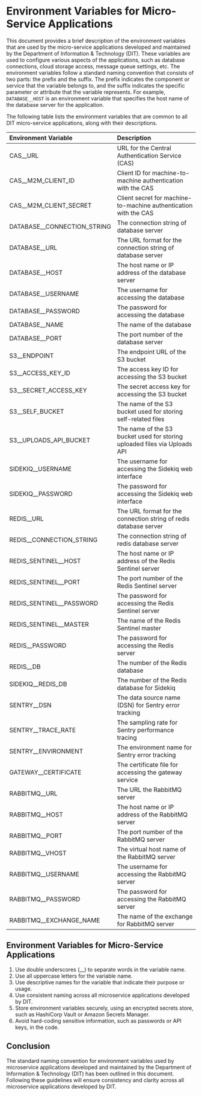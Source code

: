 # Environment Variables for Micro-Service Applications

This document provides a brief description of the environment variables that are used by the micro-service applications developed and maintained by the Department of Information & Technology (DIT). These variables are used to configure various aspects of the applications, such as database connections, cloud storage access, message queue settings, etc. The environment variables follow a standard naming convention that consists of two parts: the prefix and the suffix. The prefix indicates the component or service that the variable belongs to, and the suffix indicates the specific parameter or attribute that the variable represents. For example, `DATABASE__HOST` is an environment variable that specifies the host name of the database server for the application.

The following table lists the environment variables that are common to all DIT micro-service applications, along with their descriptions.

| Environment Variable          | Description                                                               |
| :---------------------------- | :------------------------------------------------------------------------ |
| CAS\_\_URL                    | URL for the Central Authentication Service (CAS)                          |
| CAS\_\_M2M_CLIENT_ID          | Client ID for machine-to-machine authentication with the CAS              |
| CAS\_\_M2M_CLIENT_SECRET      | Client secret for machine-to-machine authentication with the CAS          |
| DATABASE\_\_CONNECTION_STRING | The connection string of database server                                  |
| DATABASE\_\_URL               | The URL format for the connection string of database server               |
| DATABASE\_\_HOST              | The host name or IP address of the database server                        |
| DATABASE\_\_USERNAME          | The username for accessing the database                                   |
| DATABASE\_\_PASSWORD          | The password for accessing the database                                   |
| DATABASE\_\_NAME              | The name of the database                                                  |
| DATABASE\_\_PORT              | The port number of the database server                                    |
| S3\_\_ENDPOINT                | The endpoint URL of the S3 bucket                                         |
| S3\_\_ACCESS_KEY_ID           | The access key ID for accessing the S3 bucket                             |
| S3\_\_SECRET_ACCESS_KEY       | The secret access key for accessing the S3 bucket                         |
| S3\_\_SELF_BUCKET             | The name of the S3 bucket used for storing self-related files             |
| S3\_\_UPLOADS_API_BUCKET      | The name of the S3 bucket used for storing uploaded files via Uploads API |
| SIDEKIQ\_\_USERNAME           | The username for accessing the Sidekiq web interface                      |
| SIDEKIQ\_\_PASSWORD           | The password for accessing the Sidekiq web interface                      |
| REDIS\_\_URL                  | The URL format for the connection string of redis database server         |
| REDIS\_\_CONNECTION_STRING    | The connection string of redis database server                            |
| REDIS_SENTINEL\_\_HOST        | The host name or IP address of the Redis Sentinel server                  |
| REDIS_SENTINEL\_\_PORT        | The port number of the Redis Sentinel server                              |
| REDIS_SENTINEL\_\_PASSWORD    | The password for accessing the Redis Sentinel server                      |
| REDIS_SENTINEL\_\_MASTER      | The name of the Redis Sentinel master                                     |
| REDIS\_\_PASSWORD             | The password for accessing the Redis server                               |
| REDIS\_\_DB                   | The number of the Redis database                                          |
| SIDEKIQ\_\_REDIS_DB           | The number of the Redis database for Sidekiq                              |
| SENTRY\_\_DSN                 | The data source name (DSN) for Sentry error tracking                      |
| SENTRY\_\_TRACE_RATE          | The sampling rate for Sentry performance tracing                          |
| SENTRY\_\_ENVIRONMENT         | The environment name for Sentry error tracking                            |
| GATEWAY\_\_CERTIFICATE        | The certificate file for accessing the gateway service                    |
| RABBITMQ\_\_URL               | The URL the RabbitMQ server                                               |
| RABBITMQ\_\_HOST              | The host name or IP address of the RabbitMQ server                        |
| RABBITMQ\_\_PORT              | The port number of the RabbitMQ server                                    |
| RABBITMQ\_\_VHOST             | The virtual host name of the RabbitMQ server                              |
| RABBITMQ\_\_USERNAME          | The username for accessing the RabbitMQ server                            |
| RABBITMQ\_\_PASSWORD          | The password for accessing the RabbitMQ server                            |
| RABBITMQ\_\_EXCHANGE_NAME     | The name of the exchange for RabbitMQ server                              |

## Environment Variables for Micro-Service Applications

1. Use double underscores (\_\_) to separate words in the variable name.
2. Use all uppercase letters for the variable name.
3. Use descriptive names for the variable that indicate their purpose or usage.
4. Use consistent naming across all microservice applications developed by DIT.
5. Store environment variables securely, using an encrypted secrets store, such as HashiCorp Vault or Amazon Secrets Manager.
6. Avoid hard-coding sensitive information, such as passwords or API keys, in the code.

## Conclusion

The standard naming convention for environment variables used by microservice applications developed and maintained by the Department of Information & Technology (DIT) has been outlined in this document. Following these guidelines will ensure consistency and clarity across all microservice applications developed by DIT.
